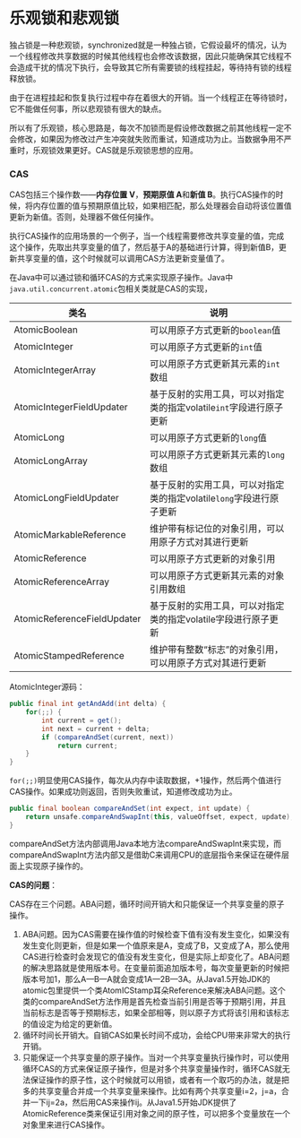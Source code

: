 # 乐观锁和悲观锁

独占锁是一种悲观锁，synchronized就是一种独占锁，它假设最坏的情况，认为一个线程修改共享数据的时候其他线程也会修改该数据，因此只能确保其它线程不会造成干扰的情况下执行，会导致其它所有需要锁的线程挂起，等待持有锁的线程释放锁。

由于在进程挂起和恢复执行过程中存在着很大的开销。当一个线程正在等待锁时，它不能做任何事，所以悲观锁有很大的缺点。

所以有了乐观锁，核心思路是，每次不加锁而是假设修改数据之前其他线程一定不会修改，如果因为修改过产生冲突就失败而重试，知道成功为止。当数据争用不严重时，乐观锁效果更好。CAS就是乐观锁思想的应用。

### CAS

CAS包括三个操作数——**内存位置 V**，**预期原值 A**和**新值 B**。执行CAS操作的时候，将内存位置的值与预期原值比较，如果相匹配，那么处理器会自动将该位置值更新为新值。否则，处理器不做任何操作。

执行CAS操作的应用场景的一个例子，当一个线程需要修改共享变量的值，完成这个操作，先取出共享变量的值了，然后基于A的基础进行计算，得到新值B，更新共享变量的值，这个时候就可以调用CAS方法更新变量值了。

在Java中可以通过锁和循环CAS的方式来实现原子操作。Java中`java.util.concurrent.atomic`包相关类就是CAS的实现，

| 类名                        | 说明                                                         |
| --------------------------- | ------------------------------------------------------------ |
| AtomicBoolean               | 可以用原子方式更新的`boolean`值                              |
| AtomicInteger               | 可以用原子方式更新的`int`值                                  |
| AtomicIntegerArray          | 可以用原子方式更新其元素的`int`数组                          |
| AtomicIntegerFieldUpdater   | 基于反射的实用工具，可以对指定类的指定volatile`int`字段进行原子更新 |
| AtomicLong                  | 可以用原子方式更新的`long`值                                 |
| AtomicLongArray             | 可以用原子方式更新其元素的`long`数组                         |
| AtomicLongFieldUpdater      | 基于反射的实用工具，可以对指定类的指定volatile`long`字段进行原子更新 |
| AtomicMarkableReference     | 维护带有标记位的对象引用，可以用原子方式对其进行更新         |
| AtomicReference             | 可以用原子方式更新的对象引用                                 |
| AtomicReferenceArray        | 可以用原子方式更新其元素的对象引用数组                       |
| AtomicReferenceFieldUpdater | 基于反射的实用工具，可以对指定类的指定volatile字段进行原子更新 |
| AtomicStampedReference      | 维护带有整数“标志”的对象引用，可以用原子方式对其进行更新     |

AtomicInteger源码：

```java
public final int getAndAdd(int delta) {
	for(;;) {
        int current = get();
        int next = current + delta;
        if (compareAndSet(current, next))
        	return current;
    }
}
```

`for(;;)`明显使用CAS操作，每次从内存中读取数据，+1操作，然后两个值进行CAS操作。如果成功则返回，否则失败重试，知道修改成功为止。

```java
public final boolean compareAndSet(int expect, int update) {
	return unsafe.compareAndSwapInt(this, valueOffset, expect, update);
}
```

compareAndSet方法内部调用Java本地方法compareAndSwapInt来实现，而compareAndSwapInt方法内部又是借助C来调用CPU的底层指令来保证在硬件层面上实现原子操作的。

**CAS的问题**：

CAS存在三个问题。ABA问题，循环时间开销大和只能保证一个共享变量的原子操作。

1. ABA问题。因为CAS需要在操作值的时候检查下值有没有发生变化，如果没有发生变化则更新，但是如果一个值原来是A，变成了B，又变成了A，那么使用CAS进行检查时会发现它的值没有发生变化，但是实际上却变化了。ABA问题的解决思路就是使用版本号。在变量前面追加版本号，每次变量更新的时候把版本号加1，那么A—B—A就会变成1A—2B—3A。从Java1.5开始JDK的atomic包里提供一个类AtomICStamp耳朵Reference来解决ABA问题。这个类的compareAndSet方法作用是首先检查当前引用是否等于预期引用，并且当前标志是否等于预期标志，如果全部相等，则以原子方式将该引用和该标志的值设定为给定的更新值。
2. 循环时间长开销大。自销CAS如果长时间不成功，会给CPU带来非常大的执行开销。
3. 只能保证一个共享变量的原子操作。当对一个共享变量执行操作时，可以使用循环CAS的方式来保证原子操作，但是对多个共享变量操作时，循环CAS就无法保证操作的原子性，这个时候就可以用锁，或者有一个取巧的办法，就是把多的共享变量合并成一个共享变量来操作。比如有两个共享变量i=2，j=a，合并一下ij=2a，然后用CAS来操作ij。从Java1.5开始JDK提供了AtomicReference类来保证引用对象之间的原子性，可以把多个变量放在一个对象里来进行CAS操作。